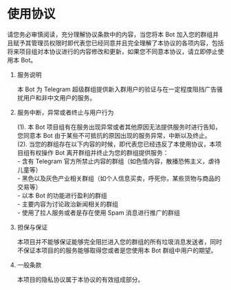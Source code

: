 # 使用协议

请您务必审慎阅读，充分理解协议条款中的内容，当您将本 Bot 加入您的群组并且赋予其管理员权限时即代表您已经同意并且完全理解了本协议的各项内容，包括将来项目组对本协议进行的内容修改和更新，如果您不同意本协议，请立即停止使用本 Bot。

1. 服务说明
   
   本 Bot 为 Telegram 超级群组提供新入群用户的验证与在一定程度阻挡广告骚扰用户和非中文用户的服务。

2. 服务中断，异常或者终止与用户行为
   
   (1). 本 Bot 项目组有在服务出现异常或者其他原因无法提供服务时进行告知，您同意本 Bot 由于某些不可抵抗的原因出现的服务异常，中断以及终止。  
   (2). 当您的群组存在以下内容的时候，即代表您已经违反了本使用协议，本项目组有权操作 Bot 离开群组并终止为您的群组提供服务：  
        - 含有 Telegram 官方所禁止内容的群组（如色情内容，散播恐怖主义，虐待儿童等）  
        - 黑色以及灰色产业相关群组（如个人信息买卖，呼死你，某些货物与商品的交易等）  
        - 以本 Bot 的功能进行盈利的群组  
        - 主要内容为讨论政治新闻相关的群组  
        - 使用了拉人服务或者是存在使用 Spam 消息进行推广的群组  

3. 担保与保证

   本项目并不能够保证能够完全阻拦进入您的群组的所有垃圾消息发送者，同时不保证本项目的的服务能够取得您或者是您使用本 Bot 群组中用户的期望。

4. 一般条款
   
   本项目的隐私协议属于本协议的有效组成部分。
